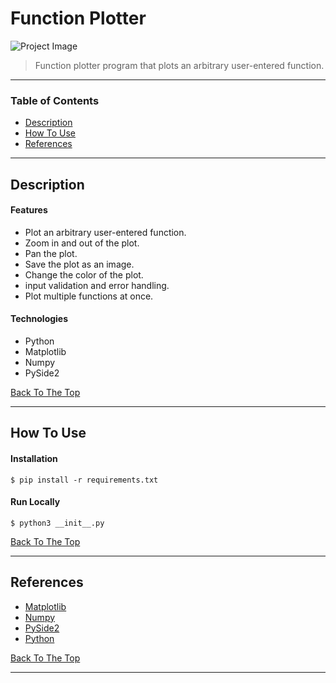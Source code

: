 # Function Plotter

![Project Image](project-image-url)

> Function plotter program that plots an arbitrary user-entered function.

---

### Table of Contents

- [Description](#description)
- [How To Use](#how-to-use)
- [References](#references)

---

## Description

#### Features

- Plot an arbitrary user-entered function.
- Zoom in and out of the plot.
- Pan the plot.
- Save the plot as an image.
- Change the color of the plot.
- input validation and error handling.
- Plot multiple functions at once.

#### Technologies

- Python
- Matplotlib
- Numpy
- PySide2

[Back To The Top](#function-plotter)

---

## How To Use

#### Installation

```Terminal
$ pip install -r requirements.txt
```

#### Run Locally

```Terminal
$ python3 __init__.py 
```

[Back To The Top](#function-plotter)

---

## References

- [Matplotlib](https://matplotlib.org/)
- [Numpy](https://numpy.org/)
- [PySide2](https://pypi.org/project/PySide2/)
- [Python](https://www.python.org/)

[Back To The Top](#function-plotter)

---
